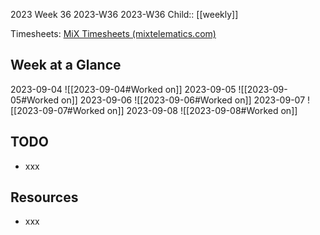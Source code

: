 2023 Week 36
2023-W36 2023-W36
Child:: [[weekly]]

Timesheets: [MiX Timesheets (mixtelematics.com)](http://timesheets.mixtelematics.com/MixTimesheetsUI/app/index.html#/TimeSheet)

## Week at a Glance

2023-09-04
![[2023-09-04#Worked on]]
2023-09-05
![[2023-09-05#Worked on]]
2023-09-06
![[2023-09-06#Worked on]]
2023-09-07
![[2023-09-07#Worked on]]
2023-09-08
![[2023-09-08#Worked on]]

## TODO

- xxx

## Resources

- xxx


